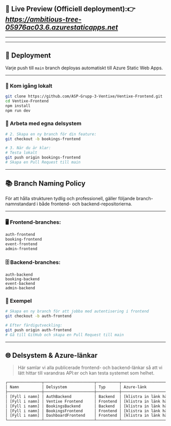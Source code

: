 ## 🚀 Live Preview (Officiell deployment):👉 ***https://ambitious-tree-05976ac03.6.azurestaticapps.net***
---


---
## 🚀 Deployment

Varje push till `main` branch deployas automatiskt till Azure Static Web Apps.

---
### 🧪 Kom igång lokalt
```bash
git clone https://github.com/ASP-Grupp-3-Ventixe/Ventixe-Frontend.git
cd Ventixe-Frontend
npm install
npm run dev
```
### 🌿 Arbeta med egna delsystem
```bash
# 2. Skapa en ny branch för din feature:
git checkout -b bookings-frontend

# 3. När du är klar:
# Testa lokalt
git push origin bookings-frontend
# Skapa en Pull Request till main
```
---
## 📚 Branch Naming Policy

För att hålla strukturen tydlig och professionell, gäller följande branch-namnstandard i både frontend- och backend-repositorierna.

---

### 🖥️ Frontend-branches:

```bash
auth-frontend
booking-frontend
event-frontend
admin-frontend
```
### 🗄️ Backend-branches:
```
auth-backend
booking-backend
event-backend
admin-backend
```
### 🧪 Exempel
```bash
# Skapa en ny branch för att jobba med autentisering i frontend
git checkout -b auth-frontend

# Efter färdigutveckling:
git push origin auth-frontend
# Gå till GitHub och skapa en Pull Request till main
```

---
## 🌐 Delsystem & Azure-länkar

> Här samlar vi alla publicerade frontend- och backend-länkar så att vi lätt hittar till varandras API:er och kan testa systemet som helhet.

```bash
┌───────────────┬──────────────────────┬──────────┬──────────────────────────────────────────────────────────────┐
│ Namn          │ Delsystem            │ Typ      │ Azure-länk                                                   │
├───────────────┼──────────────────────┼──────────┼──────────────────────────────────────────────────────────────┤
│ [Fyll i namn] │ AuthBackend          │ Backend  │ [klistra in länk här]                                        │
│ [Fyll i namn] │ Ventixe Frontend     │ Frontend │ [klistra in länk här]                                        │
│ [Fyll i namn] │ BookingsBackend      │ Backend  │ [klistra in länk här]                                        │
│ [Fyll i namn] │ BookingsFrontend     │ Frontend │ [klistra in länk här]                                        │
│ [Fyll i namn] │ DashboardFrontend    │ Frontend │ [klistra in länk här]                                        │
└───────────────┴──────────────────────┴──────────┴──────────────────────────────────────────────────────────────┘
